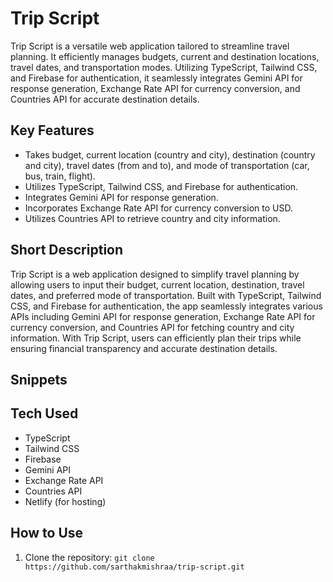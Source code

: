 # Trip Script
Trip Script is a versatile web application tailored to streamline travel planning. It efficiently manages budgets, current and destination locations, travel dates, and transportation modes. Utilizing TypeScript, Tailwind CSS, and Firebase for authentication, it seamlessly integrates Gemini API for response generation, Exchange Rate API for currency conversion, and Countries API for accurate destination details.

## Key Features
- Takes budget, current location (country and city), destination (country and city), travel dates (from and to), and mode of transportation (car, bus, train, flight).
- Utilizes TypeScript, Tailwind CSS, and Firebase for authentication.
- Integrates Gemini API for response generation.
- Incorporates Exchange Rate API for currency conversion to USD.
- Utilizes Countries API to retrieve country and city information.

## Short Description
Trip Script is a web application designed to simplify travel planning by allowing users to input their budget, current location, destination, travel dates, and preferred mode of transportation. Built with TypeScript, Tailwind CSS, and Firebase for authentication, the app seamlessly integrates various APIs including Gemini API for response generation, Exchange Rate API for currency conversion, and Countries API for fetching country and city information. With Trip Script, users can efficiently plan their trips while ensuring financial transparency and accurate destination details.

## Snippets

## Tech Used
- TypeScript
- Tailwind CSS
- Firebase
- Gemini API
- Exchange Rate API
- Countries API
- Netlify (for hosting)

## How to Use

1. Clone the repository: `git clone https://github.com/sarthakmishraa/trip-script.git`
